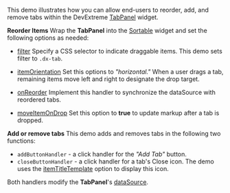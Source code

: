 This demo illustrates how you can allow end-users to reorder, add, and remove tabs within the DevExtreme [TabPanel](/Documentation/ApiReference/UI_Widgets/dxTabPanel/) widget.     

**Reorder Items**
Wrap the **TabPanel** into the [Sortable](/Documentation/ApiReference/UI_Widgets/dxSortable/) widget and set the following options as needed:

- [filter](/Documentation/ApiReference/UI_Widgets/dxSortable/Configuration/#filter)
Specify a CSS selector to indicate draggable items. This demo sets filter to `.dx-tab`.

- [itemOrientation](/Documentation/ApiReference/UI_Widgets/dxSortable/Configuration/#itemOrientation)
Set this options to *"horizontal."* When a user drags a tab, remaining items move left and right to designate the drop target.

- [onReorder](/Documentation/ApiReference/UI_Widgets/dxSortable/Configuration/#onReorder)
Implement this handler to synchronize the dataSource with reordered tabs.

- [moveItemOnDrop](/Documentation/ApiReference/UI_Widgets/dxSortable/Configuration/#moveItemOnDrop)
Set this option to **true** to update markup after a tab is dropped.

**Add or remove tabs**
This demo adds and removes tabs in the following two functions:

- `addButtonHandler` - a click handler for the *"Add Tab"* button.
- `closeButtonHandler` - a click handler for a tab's Close icon. The demo uses the [itemTitleTemplate](/Documentation/ApiReference/UI_Widgets/dxTabPanel/Configuration/#itemTitleTemplate) option to display this icon.

Both handlers modify the **TabPanel**'s [dataSource](/Documentation/ApiReference/UI_Widgets/dxTabPanel/Configuration/#dataSource).